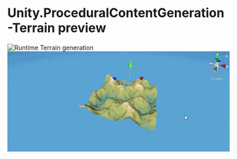 # Unity.ProceduralContentGeneration-Terrain preview

![Runtime Terrain generation](./.readme-images/Preview.gif)
![How it workds inside Unity 3D](./.readme-images/HowItWorksInside.gif)
